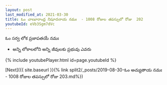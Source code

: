 ```yaml
---
layout: post
last_modified_at: 2021-03-30
title: ఓం చాణూరాంధ్ర నిషూదనాయ నమః  - 1008 రోజుల తపస్సులో రోజు  202
youtubeId: eVb3Sgm7dVc
---
```

 
 
 ఓం సర్వ లోక ప్రజాపతయే నమః  
 
 -  అన్ని లోకాలలోని అన్ని జీవులకు ప్రభువు ఎవరు 
 
  
 
  
 
 
 
 
 
 


{% include youtubePlayer.html id=page.youtubeId %}
 
[Next]({{ site.baseurl }}{% link  split2/_posts/2019-08-30-ఓం అచ్యుతాయ నమః   - 1008 రోజుల తపస్సులో రోజు  203.md%})
 
